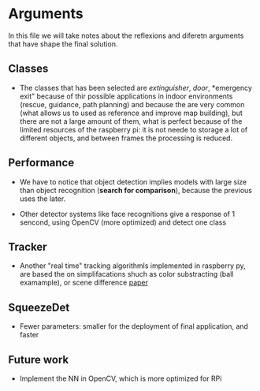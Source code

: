 # Arguments
In this file we will take notes about the reflexions and diferetn arguments that have shape the final solution.

## Classes
* The classes that has been selected are *extinguisher*, *door*, *emergency exit" because of thir possible applications in indoor
  environments (rescue, guidance, path planning) and because the are very common (what allows us to used as reference and improve
  map building), but there are not a large amount of them, what is perfect because of the limited resources of the raspberry pi:
  it is not neede to storage a lot of different objects, and between frames the processing is reduced.
  
## Performance
* We have to notice that object detection implies models with large size than object recognition (**search for comparison**), because the previous uses the later.

* Other detector systems like face recognitions give a response of 1 sencond, using OpenCV (more optimized) and detect one class


## Tracker
* Another "real time" tracking algorithmls implemented in raspberry py, are based the on simplifacations shuch as color substracting (ball examample), or scene difference [paper](http://cs231n.stanford.edu/reports/2017/pdfs/808.pdf)

## SqueezeDet
* Fewer parameters: smaller for the deployment of final application, and faster

## Future work
* Implement the NN in OpenCV, which is more optimized for RPi
